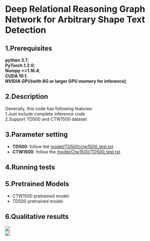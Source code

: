 # Deep Relational Reasoning Graph Network for Arbitrary Shape Text Detection
## 1.Prerequisites  
**python 3.7**;  
**PyTorch 1.2.0**;   
**Numpy >=1.16.4**;   
**CUDA 10.1**;   
**NVIDIA GPU(with 8G or larger GPU memory for inference)**;   
## 2.Description  
Generally, this code has following features:  
  1.Just include complete inference code  
  2.Support TD500 and CTW1500 dataset  
## 3.Parameter setting 
* **TD500**: follow the [model/TD500/ctw1500_test.txt](https://github.com/anoycode22/DRRG/model/TD500/ctw1500_test.txt)
* **CTW1500**: follow the [model/Ctw1500/TD500_test.txt](https://github.com/anoycode22/DRRG/model/Ctw1500/TD500_test.txt)

## 4.Running tests

## 5.Pretrained Models
 *  CTW1500 pretrained model: 
 *  TD500 pretrained model: 
## 6.Qualitative results
![](https://github.com/anoycode22/DRRG/tree/master/result/2.jpg)  
![](https://github.com/anoycode22/DRRG/tree/master/result/9.jpg)
  


